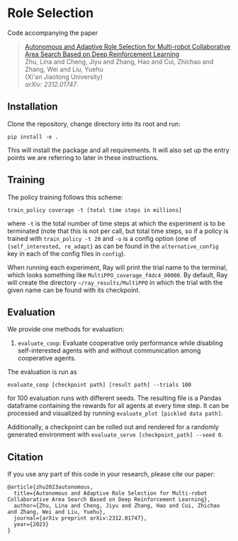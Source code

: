 # Role Selection
Code accompanying the paper
> [Autonomous and Adaptive Role Selection for Multi-robot Collaborative Area Search Based on Deep Reinforcement Learning](https://arxiv.org/abs/2312.01747)\
> Zhu, Lina and Cheng, Jiyu and Zhang, Hao and Cui, Zhichao and Zhang, Wei and Liu, Yuehu\
> (Xi'an Jiaotong University)\
> _arXiv: 2312.01747_.

## Installation
Clone the repository, change directory into its root and run:
```
pip install -e .
```
This will install the package and all requirements. It will also set up the entry points we are referring to later in these instructions.

## Training

The policy training follows this scheme:
```
train_policy coverage -t [total time steps in millions]

```
where `-t` is the total number of time steps at which the experiment is to be terminated (note that this is not per call, but total time steps, so if a policy is trained with `train_policy -t 20` and `-o` is a config option (one of `{self_interested, re_adapt}` as can be found in the `alternative_config` key in each of the config files in `config`).

When running each experiment, Ray will print the trial name to the terminal, which looks something like `MultiPPO_coverage_f4dc4_00000`. By default, Ray will create the directory `~/ray_results/MultiPPO` in which the trial with the given name can be found with its checkpoint. 

## Evaluation
We provide one methods for evaluation:

1) `evaluate_coop`: Evaluate cooperative only performance while disabling self-interested agents with and without communication among cooperative agents.

The evaluation is run as
```
evaluate_coop [checkpoint path] [result path] --trials 100
```
for 100 evaluation runs with different seeds. The resulting file is a Pandas dataframe containing the rewards for all agents at every time step. It can be processed and visualized by running `evaluate_plot [pickled data path]`.

Additionally, a checkpoint can be rolled out and rendered for a randomly generated environment with `evaluate_serve [checkpoint_path] --seed 0`. 

## Citation
If you use any part of this code in your research, please cite our paper:
```
@article{zhu2023autonomous,
  title={Autonomous and Adaptive Role Selection for Multi-robot Collaborative Area Search Based on Deep Reinforcement Learning},
  author={Zhu, Lina and Cheng, Jiyu and Zhang, Hao and Cui, Zhichao and Zhang, Wei and Liu, Yuehu},
  journal={arXiv preprint arXiv:2312.01747},
  year={2023}
}
```
